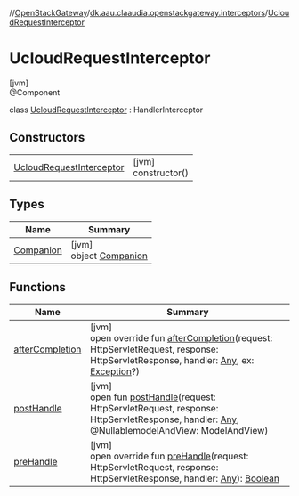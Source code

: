 //[OpenStackGateway](../../../index.md)/[dk.aau.claaudia.openstackgateway.interceptors](../index.md)/[UcloudRequestInterceptor](index.md)

# UcloudRequestInterceptor

[jvm]\
@Component

class [UcloudRequestInterceptor](index.md) : HandlerInterceptor

## Constructors

| | |
|---|---|
| [UcloudRequestInterceptor](-ucloud-request-interceptor.md) | [jvm]<br>constructor() |

## Types

| Name | Summary |
|---|---|
| [Companion](-companion/index.md) | [jvm]<br>object [Companion](-companion/index.md) |

## Functions

| Name | Summary |
|---|---|
| [afterCompletion](after-completion.md) | [jvm]<br>open override fun [afterCompletion](after-completion.md)(request: HttpServletRequest, response: HttpServletResponse, handler: [Any](https://kotlinlang.org/api/latest/jvm/stdlib/kotlin/-any/index.html), ex: [Exception](https://kotlinlang.org/api/latest/jvm/stdlib/kotlin/-exception/index.html)?) |
| [postHandle](index.md#1311825769%2FFunctions%2F-1216412040) | [jvm]<br>open fun [postHandle](index.md#1311825769%2FFunctions%2F-1216412040)(request: HttpServletRequest, response: HttpServletResponse, handler: [Any](https://kotlinlang.org/api/latest/jvm/stdlib/kotlin/-any/index.html), @NullablemodelAndView: ModelAndView) |
| [preHandle](pre-handle.md) | [jvm]<br>open override fun [preHandle](pre-handle.md)(request: HttpServletRequest, response: HttpServletResponse, handler: [Any](https://kotlinlang.org/api/latest/jvm/stdlib/kotlin/-any/index.html)): [Boolean](https://kotlinlang.org/api/latest/jvm/stdlib/kotlin/-boolean/index.html) |
